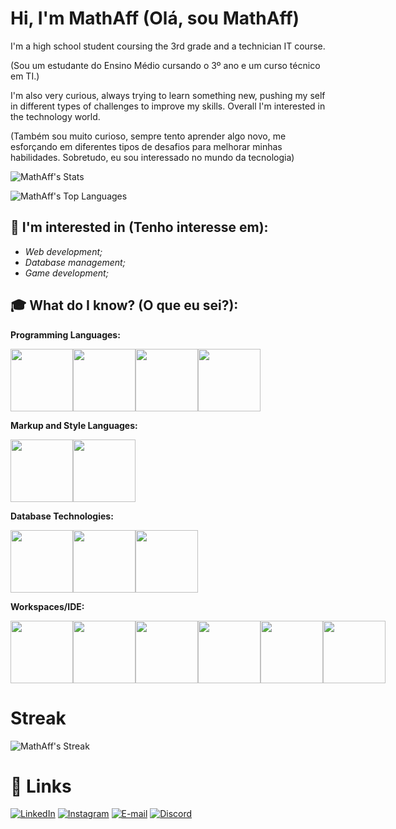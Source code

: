 # Hi, I'm MathAff (Olá, sou MathAff)

I'm a high school student coursing the 3rd grade and a technician IT course.

(Sou um estudante do Ensino Médio cursando o 3º ano e um curso técnico em TI.)

I'm also very curious, always trying to learn something new, pushing my self in different types of challenges to improve my skills. Overall I'm interested in the technology world.

(Também sou muito curioso, sempre tento aprender algo novo, me esforçando em diferentes tipos de desafios para melhorar minhas habilidades. Sobretudo, eu sou interessado no mundo da tecnologia)
    
![MathAff's Stats](https://github-readme-stats.vercel.app/api?username=MathAff&theme=dracula&show_icons=true&hide_border=true&count_private=true)
    
![MathAff's Top Languages](https://github-readme-stats.vercel.app/api/top-langs/?username=MathAff&theme=dracula&show_icons=true&hide_border=true&layout=compact)

## 👀 I'm interested in (Tenho interesse em):
- *Web development;*
- *Database management;*
- *Game development;*



## 🎓 What do I know? (O que eu sei?):

**Programming Languages:**
<div style='display: flex;'>
    <img src="https://cdn.jsdelivr.net/gh/devicons/devicon@latest/icons/javascript/javascript-original.svg" width='100px'/>
    <img src="https://cdn.jsdelivr.net/gh/devicons/devicon@latest/icons/java/java-original.svg" width='100px'/>
    <img src="https://cdn.jsdelivr.net/gh/devicons/devicon@latest/icons/php/php-original.svg" width='100px'/>
    <img src="https://cdn.jsdelivr.net/gh/devicons/devicon@latest/icons/python/python-original.svg" width='100px'/>
</div>

 **Markup and Style Languages:**


<div style='display: flex;'>
    <img src="https://cdn.jsdelivr.net/gh/devicons/devicon@latest/icons/html5/html5-original.svg" width='100px'/>
    <img src="https://cdn.jsdelivr.net/gh/devicons/devicon@latest/icons/css3/css3-original.svg" width='100px'/> 
</div>


**Database Technologies:**

<div style='display: flex;'>
    <img src="https://cdn.jsdelivr.net/gh/devicons/devicon@latest/icons/mysql/mysql-original.svg" width='100px'/> 
    <img src="https://cdn.jsdelivr.net/gh/devicons/devicon@latest/icons/mariadb/mariadb-original.svg" width='100px'/>
    <img src="https://cdn.jsdelivr.net/gh/devicons/devicon@latest/icons/postgresql/postgresql-original.svg" width='100px'/>
</div>


**Workspaces/IDE:**



<div style='display: flex;'>
    <img src="https://cdn.jsdelivr.net/gh/devicons/devicon@latest/icons/intellij/intellij-original.svg" width='100px'/>
     <img src="https://cdn.jsdelivr.net/gh/devicons/devicon@latest/icons/androidstudio/androidstudio-original.svg" width='100px'/> <img src="https://cdn.jsdelivr.net/gh/devicons/devicon@latest/icons/vscode/vscode-original.svg" width='100px'/>
    <img src="https://cdn.jsdelivr.net/gh/devicons/devicon@latest/icons/jupyter/jupyter-original-wordmark.svg" width='100px'/>
    <img src="https://cdn.jsdelivr.net/gh/devicons/devicon@latest/icons/anaconda/anaconda-original.svg" width='100px'/>
    <img src="https://cdn.jsdelivr.net/gh/devicons/devicon@latest/icons/replit/replit-original.svg" width='100px'/>
</div>

# Streak

![MathAff's Streak](https://github-readme-streak-stats.herokuapp.com/?user=MathAff&theme=dracula&hide_border=true)

# 🔗 Links 

[![LinkedIn](https://img.shields.io/badge/LinkedIn-Connect-blue?style=for-the-badge&logo=linkedin)](www.linkedin.com/in/matheus-afensor-7a7aa7310)
[![Instagram](https://img.shields.io/badge/Instagram-Follow-pink?style=for-the-badge&logo=instagram)](www.instagram.com/math_affs)
[![E-mail](https://img.shields.io/badge/E--mail-Contact%20me-red?style=for-the-badge&logo=gmail&logoColor=white)](mailto:matheusafensor@gmail.com)
[![Discord](https://img.shields.io/badge/Mathafe%23702879489050411120-5865F2?style=for-the-badge&logo=discord&logoColor=white)](https://discord.com)



